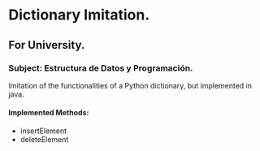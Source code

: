 # Dictionary Imitation.
## For University.
### Subject: Estructura de Datos y Programación.
Imitation of the functionalities of a Python dictionary, but implemented in java.

#### Implemented Methods:
- insertElement
- deleteElement

